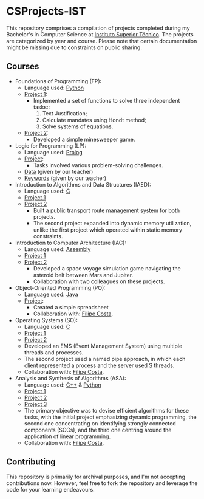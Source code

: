 # CSProjects-IST
This repository comprises a compilation of projects completed during my Bachelor's in Computer Science at [Instituto Superior Técnico](https://tecnico.ulisboa.pt/en/). The projects are categorized by year and course. Please note that certain documentation might be missing due to constraints on public sharing.

## Courses
- Foundations of Programming (FP):
  - Language used: [Python](https://www.python.org/)
  - [Project 1](https://github.com/03kiko/Uni-Projects/blob/main/1st%20year/FP/P1.py):
    - Implemented a set of functions to solve three independent tasks::
      1) Text Justification;
      2) Calculate mandates using Hondt method;
      3) Solve systems of equations.
  - [Project 2](https://github.com/03kiko/Uni-Projects/blob/main/1st%20year/FP/P2.py):
    - Developed a simple minesweeper game.
- Logic for Programming (LP):
  - Language used: [Prolog](https://www.swi-prolog.org/)
  - [Project](https://github.com/03kiko/Uni-Projects/blob/main/1st%20year/LP/projeto-lp.pl):
    - Tasks involved various problem-solving challenges.
  - [Data](https://github.com/03kiko/Uni-Projects/blob/main/1st%20year/LP/dados.pl) (given by our teacher)
  - [Keywords](https://github.com/03kiko/Uni-Projects/blob/main/1st%20year/LP/keywords.pl) (given by our teacher)
- Introduction to Algorithms and Data Structures (IAED):
  - Language used: [C](https://en.wikipedia.org/wiki/C_(programming_language))
  - [Project 1](https://github.com/03kiko/Uni-Projects/blob/main/1st%20year/IAED/project1.c)
  - [Project 2](https://github.com/03kiko/Uni-Projects/tree/main/1st%20year/IAED/project2)
    - Built a public transport route management system for both projects.
    - The second project expanded into dynamic memory utilization, unlike the first project which operated within static memory constraints.
- Introduction to Computer Architecture (IAC):
  - Language used: [Assembly](https://en.wikipedia.org/wiki/Assembly_language)
  - [Project 1](https://github.com/03kiko/Uni-Projects/tree/main/1st%20year/IAC/P1)
  - [Project 2](https://github.com/03kiko/Uni-Projects/tree/main/1st%20year/IAC/P2)
    - Developed a space voyage simulation game navigating the asteroid belt between Mars and Jupiter. 
    - Collaboration with two colleagues on these projects.
- Object-Oriented Programming (PO):
  - Language used: [Java](https://www.java.com/en/)
  - [Project](https://github.com/03kiko/Uni-Projects/tree/main/2nd%20year/PO):
    - Created a simple spreadsheet
    - Collaboration with: [Filipe Costa](https://github.com/FilipeAlexCosta).
- Operating Systems (SO):
  - Language used: [C](https://en.wikipedia.org/wiki/C_(programming_language))
  - [Project 1](https://github.com/03kiko/CSProjects-IST/tree/main/2nd%20year/SO/P1)
  - [Project 2](https://github.com/03kiko/CSProjects-IST/tree/main/2nd%20year/SO/P2)
  - Developed an EMS (Event Management System) using multiple threads and processes.
  - The second project used a named pipe approach, in which each client represented a process and the server used S threads.
  - Collaboration with: [Filipe Costa](https://github.com/FilipeAlexCosta).
- Analysis and Synthesis of Algorithms (ASA):
  - Language used: [C++](https://en.wikipedia.org/wiki/C%2B%2B) & [Python](https://www.python.org/)
  - [Project 1](https://github.com/03kiko/CSProjects-IST/tree/main/2nd%20year/ASA/P1)
  - [Project 2](https://github.com/03kiko/CSProjects-IST/tree/main/2nd%20year/ASA/P2)
  - [Project 3](https://github.com/03kiko/CSProjects-IST/tree/main/2nd%20year/ASA/P3)
  - The primary objective was to devise efficient algorithms for these tasks, with the initial project emphasizing dynamic programming, the second one concentrating on identifying strongly connected components (SCCs), and the third one centring around the application of linear programming.
  - Collaboration with: [Filipe Costa](https://github.com/FilipeAlexCosta).
## Contributing
This repository is primarily for archival purposes, and I'm not accepting contributions now. However, feel free to fork the repository and leverage the code for your learning endeavours.
